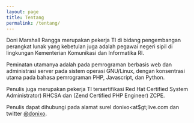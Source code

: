 ```yaml
---
layout: page
title: Tentang
permalink: /tentang/
---
```


Doni Marshall Rangga merupakan pekerja TI di bidang pengembangan perangkat lunak yang kebetulan juga adalah pegawai negeri sipil di lingkungan Kementerian Komunikasi dan Informatika RI. 

Peminatan utamanya adalah pada pemrograman berbasis web dan administrasi server pada sistem operasi GNU/Linux, dengan konsentrasi utama pada bahasa pemrograman PHP, Javascript, dan Python. 

Penulis juga merupakan pekerja TI tersertifikasi Red Hat Certified System Administrator) RHCSA dan (Zend Certified PHP Engineer) ZCPE.

Penulis dapat dihubungi pada alamat surel donixo&lt;at$gt;live.com dan twitter [@donixo](https://twitter.com/donixo).
